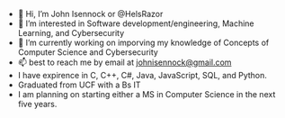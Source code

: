 - 👋 Hi, I’m John Isennock or @HelsRazor
- 👀 I’m interested in Software development/engineering, Machine Learning, and Cybersecurity
- 🌱 I’m currently working on imporving my knowledge of Concepts of Computer Science and Cybersecurity
- 📫 best to reach me by email at johnisennock@gmail.com
- I have expirence in C, C++, C#, Java, JavaScript, SQL, and Python.
- Graduated from UCF with a Bs IT
- I am planning on starting either a MS in Computer Science in the next five years.
